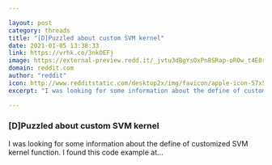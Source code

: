 ```yaml
---

layout: post
category: threads
title: "[D]Puzzled about custom SVM kernel"
date: 2021-01-05 13:38:33
link: https://vrhk.co/3nkOEFj
image: https://external-preview.redd.it/_jvtu3dBgYsOxPn8SRap-oROw_t4E0r5yeG7WVy5N1I.jpg?width=640&height=335.078534031&auto=webp&crop=640:335.078534031,smart&s=507cf06e39ca55df13a4f0f92caa4605fbddf7a3
domain: reddit.com
author: "reddit"
icon: http://www.redditstatic.com/desktop2x/img/favicon/apple-icon-57x57.png
excerpt: "I was looking for some information about the define of customized SVM kernel function. I found this code example at..."

---
```


### [D]Puzzled about custom SVM kernel

I was looking for some information about the define of customized SVM kernel function. I found this code example at...